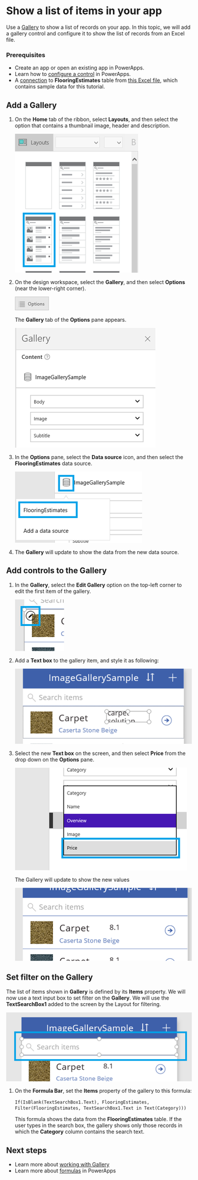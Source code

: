 <properties
    pageTitle="Show a list of items in your app | Microsoft PowerApps"
    description="Use a Gallery to show a list of records on your app."
    services=""
    suite="powerapps"
    documentationCenter="na"
    authors="sarafankit"
    manager="erikre"
    editor=""
    tags=""/>
<tags
    ms.service="powerapps"
    ms.devlang="na"
    ms.topic="article"
    ms.tgt_pltfrm="na"
    ms.workload="na"
    ms.date="04/18/2016"
    ms.author="ankitsar"/>

# Show a list of items in your app  #

Use a [Gallery](./controls/control-gallery.md) to show a list of records on your app. In this topic, we will add a gallery control and configure it to show the list of records from an Excel file.

### Prerequisites

- Create an app or open an existing app in PowerApps.
- Learn how to [configure a control](./add-configure-controls.md) in PowerApps.
- A [connection](./add-data-connection.md) to **FlooringEstimates** table from [this Excel file](https://az787822.vo.msecnd.net/documentation/get-started-from-data/FlooringEstimates.xlsx), which contains sample data for this tutorial. 

## Add a Gallery ##

1. On the **Home** tab of the ribbon, select **Layouts**, and then select the option that contains a thumbnail image,  header and description.

	![Add a layout with a heading, a subtitle, and a body element](./media/add-gallery/add-gallery.png)
    
1. On the design workspace, select the **Gallery**, and then select **Options** (near the lower-right corner).

	![Open Options pane](./media/add-gallery/open-options.png)

	The **Gallery** tab of the **Options** pane appears.
    
    ![Connections option on the File menu](./media/add-gallery/gallery-options.png)

1. In the **Options** pane, select the **Data source** icon, and then select the **FlooringEstimates** data source.

    ![Select datasource](./media/add-gallery/select-data-source.png)
    
1. The **Gallery** will update to show the data from the new data source.

## Add controls to the Gallery ##

1. In the **Gallery**, select the **Edit Gallery** option on the top-left corner to edit the first item of the gallery.

    ![Edit Gallery Item](./media/add-gallery/edit-item.png)
    
1. Add a **Text box** to the gallery item, and style it as following:

    ![Add Text Box](./media/add-gallery/add-text-box.png)

1. Select the new **Text box** on the screen, and then select **Price** from the drop down on the **Options** pane.  

    ![Change Text Box binding](./media/add-gallery/change-binding.png)
    
    The Gallery will update to show the new values 
    
    ![Final Gallery](./media/add-gallery/final-gallery.png)
    
## Set filter on the Gallery ##
The list of items shown in **Gallery** is defined by its **Items** property. We will now use a text input  box to set filter on the **Gallery**. We will use the **TextSearchBox1** added to the screen by the Layout for filtering.
   
![Text search box](./media/add-gallery/text-search-box.png)
    
1. On the **Formula Bar**, set the **Items** property of the gallery to this formula:

	```
	If(IsBlank(TextSearchBox1.Text), FlooringEstimates, Filter(FlooringEstimates, TextSearchBox1.Text in Text(Category)))
	```
	This formula shows the data from the **FlooringEstimates** table. If the user types in the search box, the gallery shows only those records in which the **Category** column contains the search text.

## Next steps ##
- Learn more about [working with Gallery](./working-with-forms.md)
- Learn more about [formulas](./working-with-formulas.md) in PowerApps